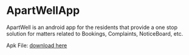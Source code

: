 # ApartWellApp
   ApartWell is an android app for the residents that provide a one stop solution for matters related to Bookings, Complaints, NoticeBoard, etc.
   
  Apk File: [download here](https://drive.google.com/file/d/1xeeoEcor-dYhWLMwFfRfeNHGppz4bt7J/view?usp=sharing)

